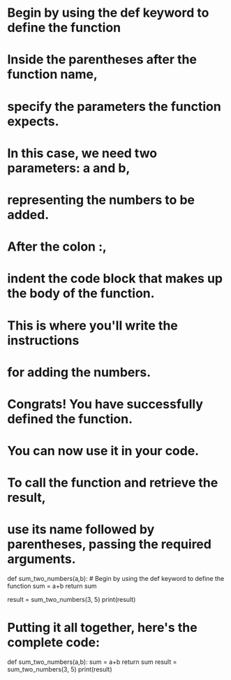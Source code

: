 # Begin by using the def keyword to define the function
# Inside the parentheses after the function name, 
# specify the parameters the function expects. 
# In this case, we need two parameters: a and b, 
# representing the numbers to be added.

# After the colon :, 
# indent the code block that makes up the body of the function. 
# This is where you'll write the instructions 
# for adding the numbers.

# Congrats! You have successfully defined the function. 
# You can now use it in your code. 
# To call the function and retrieve the result, 
# use its name followed by parentheses, passing the required arguments.

def sum_two_numbers(a,b): # Begin by using the def keyword to define the function
    sum = a+b
    return sum


result = sum_two_numbers(3, 5)
print(result)

# Putting it all together, here's the complete code:

def sum_two_numbers(a,b):
    sum = a+b
    return sum
result = sum_two_numbers(3, 5)
print(result)  
